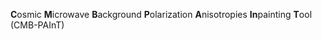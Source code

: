 **C**osmic **M**icrowave **B**ackground **P**olarization **A**nisotropies **In**painting **T**ool (CMB-PAInT)
